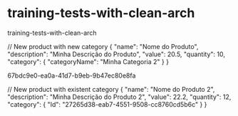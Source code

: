 # training-tests-with-clean-arch
training-tests-with-clean-arch



// New product with new category
{
  "name": "Nome do Produto",
  "description": "Minha Descrição do Produto",
  "value": 20.5,
  "quantity": 10,
  "category": {
     "categoryName": "Minha Categoria 2"
}
}


67bdc9e0-ea0a-41d7-b9eb-9b47ec80e8fa


// New product with existent category
{
  "name": "Nome do Produto 2",
  "description": "Minha Descrição do Produto 2",
  "value": 22.2,
  "quantity": 12,
  "category": {
     "Id": "27265d38-eab7-4551-9508-cc8760cd5b6c"
}
}